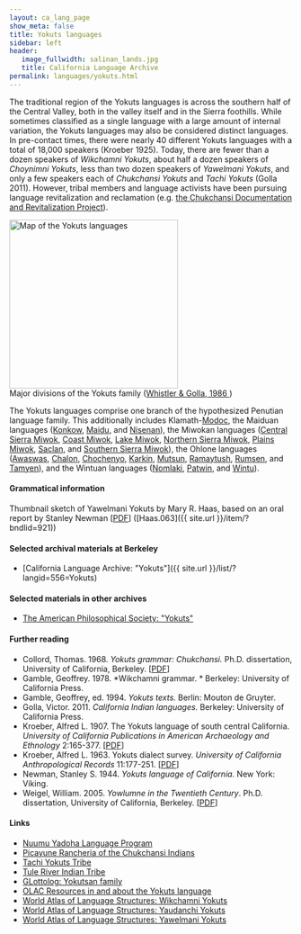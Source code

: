 ```yaml
---
layout: ca_lang_page
show_meta: false
title: Yokuts languages
sidebar: left
header:
   image_fullwidth: salinan_lands.jpg
   title: California Language Archive
permalink: languages/yokuts.html
---
```


The traditional region of the Yokuts languages is across the southern half of the Central Valley, both in the valley itself and in the Sierra foothills. While sometimes classified as a single language with a large amount of internal variation, the Yokuts languages may also be considered distinct languages. In pre-contact times, there were nearly 40 different Yokuts languages with a total of 18,000 speakers (Kroeber 1925). Today, there are fewer than a dozen speakers of *Wikchamni Yokuts*, about half a dozen speakers of *Choynimni Yokuts*, less than two dozen speakers of *Yawelmani Yokuts*, and only a few speakers each of *Chukchansi Yokuts* and *Tachi Yokuts* (Golla 2011). However, tribal members and language activists have been pursuing language revitalization and reclamation (e.g. [the Chukchansi Documentation and Revitalization Project](https://brianagbayani.weebly.com/uploads/3/7/6/3/37638959/chukchansi.google.august2012.pdf)). 

<div class="image fit right" style="width: 500px;">
<img alt="Map of the Yokuts languages" src="{{ site.urlimg }}yokuts-languages-map-small.jpg" width="300px"/>
<div class="caption">
Major divisions of the Yokuts family (<a href="https://www.journals.uchicago.edu/doi/pdf/10.1086/466028">Whistler &amp; Golla, 1986 </a>)
</div>
</div>

The Yokuts languages comprise one branch of the hypothesized Penutian language family. This additionally includes Klamath-[Modoc](modoc.html), the Maiduan languages ([Konkow](konkow.html), [Maidu](maidu.html), and [Nisenan](nisenan.html)), the Miwokan languages ([Central Sierra Miwok](central-sierra-miwok.html), [Coast Miwok](coast-miwok.html), [Lake Miwok](lake-miwok.html), [Northern Sierra Miwok](northern-sierra-miwok.html), [Plains Miwok](plains-miwok.html), [Saclan](saclan.html), and [Southern Sierra Miwok](southern-sierra-miwok.html)), the Ohlone languages ([Awaswas](awaswas.html), [Chalon](chalon.html), [Chochenyo](chochenyo.html), [Karkin](karkin.html), [Mutsun](mutsun.html), [Ramaytush](ramaytush.html), [Rumsen](rumsen.html), and [Tamyen](tamyen.html)), and the Wintuan languages ([Nomlaki](nomlaki.html), [Patwin](patwin.html), and [Wintu](wintu.html)).

#### Grammatical information

Thumbnail sketch of Yawelmani Yokuts by Mary R. Haas, based on an oral report by Stanley Newman [[PDF](https://berkeley.box.com/v/sketch-yawelmani-yokuts)] ([Haas.063]({{ site.url }}/item/?bndlid=921))

#### Selected archival materials at Berkeley

* [California Language Archive: "Yokuts"]({{ site.url }}/list/?langid=556=Yokuts)

#### Selected materials in other archives

* [The American Philosophical Society: "Yokuts"](https://indigenousguide.amphilsoc.org/search?f%5B0%5D=guide_language_content_title%3AYokuts)

#### Further reading

* Collord, Thomas. 1968. *Yokuts grammar: Chukchansi.* Ph.D. dissertation, University of California, Berkeley.
[[PDF](https://escholarship.org/uc/item/57s99163)]
* Gamble, Geoffrey. 1978. *Wikchamni grammar. * Berkeley: University of California Press.
* Gamble, Geoffrey, ed. 1994. *Yokuts texts.* Berlin: Mouton de Gruyter.
* Golla, Victor. 2011. *California Indian languages.* Berkeley: University of California Press.
* Kroeber, Alfred L. 1907. The Yokuts language of south central California. *University of California Publications in American Archaeology and Ethnology* 2:165-377.
[[PDF](http://digitalassets.lib.berkeley.edu/anthpubs/ucb/text/ucp002-007.pdf)]
* Kroeber, Alfred L. 1963. Yokuts dialect survey. *University of California Anthropological Records* 11:177-251.
[[PDF](http://digitalassets.lib.berkeley.edu/anthpubs/ucb/text/ucar011-004.pdf)]
* Newman, Stanley S. 1944. *Yokuts language of California.* New York: Viking.
* Weigel, William. 2005. *Yowlumne in the Twentieth Century*. Ph.D. dissertation, University of California, Berkeley.
[[PDF](https://escholarship.org/uc/item/7k2985g3)]

#### Links

* [Nuumu Yadoha Language Program](http://www.ovcdc.com/blog/language/)
* [Picayune Rancheria of the Chukchansi Indians](https://chukchansitribe.net/)
* [Tachi Yokuts Tribe](http://www.tachi-yokut.com/)
* [Tule River Indian Tribe](https://tulerivertribe-nsn.gov/)
* [GLottolog: Yokutsan family](https://glottolog.org/resource/languoid/id/yoku1255)
* [OLAC Resources in and about the Yokuts language](http://www.language-archives.org/language/yok)
* [World Atlas of Language Structures: Wikchamni Yokuts](http://wals.info/languoid/lect/wals_code_wik)
* [World Atlas of Language Structures: Yaudanchi Yokuts](http://wals.info/languoid/lect/wals_code_yok)
* [World Atlas of Language Structures: Yawelmani Yokuts](http://wals.info/languoid/lect/wals_code_ywl)

